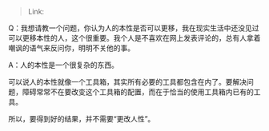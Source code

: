 > Link: 

Q：我想请教一个问题，你认为人的本性是否可以更移，我在现实生活中还没见过可以更移本性的人，这个很重要。我个人是不喜欢在网上发表评论的，总有人拿着嘲讽的语气来反问你，明明不关他的事。

A：人的本性是一个很复杂的东西。

可以说人的本性就像一个工具箱，其实所有必要的工具都包含在内了。要解决问题，障碍常常不在要改变这个工具箱的配置，而在于恰当的使用工具箱内已有的工具。

所以，要得到好的结果，并不需要“更改人性”。